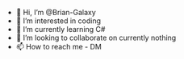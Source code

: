 - 👋 Hi, I’m @Brian-Galaxy
- 👀 I’m interested in coding
- 🌱 I’m currently learning C#
- 💞️ I’m looking to collaborate on currently nothing
- 📫 How to reach me - DM

<!---
Brian-Galaxy/Brian-Galaxy is a ✨ special ✨ repository because its `README.md` (this file) appears on your GitHub profile.
You can click the Preview link to take a look at your changes.
--->
